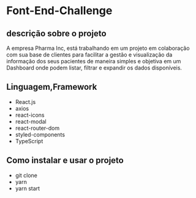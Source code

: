 # Font-End-Challenge

## descrição sobre o projeto

A empresa Pharma Inc, está trabalhando em um projeto em colaboração com sua base de clientes para facilitar a gestão e visualização da informação dos seus pacientes de maneira simples e objetiva em um Dashboard onde podem listar, filtrar e expandir os dados disponíveis.


## Linguagem,Framework 

<ul>
<li>React.js</li>
<li>axios</li>
<li>react-icons</li>
<li>react-modal</li>
<li>react-router-dom</li>
<li>styled-components</li>
<li>TypeScript </li>
</ul>

## Como instalar e usar o projeto 

<ul>
<li>git clone</li>
<li>yarn</li>
<li>yarn start</li>
</ul>
